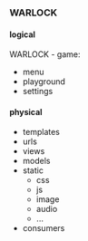 ### WARLOCK
#### logical
WARLOCK - game:
* menu
* playground
* settings

#### physical
* templates
* urls
* views
* models
* static
  * css
  * js
  * image
  * audio
  * ...
* consumers

